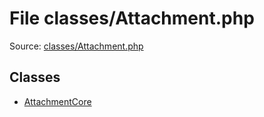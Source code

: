 File classes/Attachment.php
=========

Source: [classes/Attachment.php](https://github.com/PrestaShop/PrestaShop/blob/1.6.0.7/classes/Attachment.php)


Classes
-------

* [AttachmentCore](class.AttachmentCore.md)

